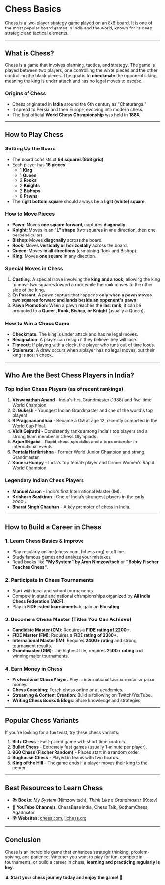 # Chess Basics
Chess is a two-player strategy game played on an 8x8 board. It is one of the most popular board games in India and the world, known for its deep strategic and tactical elements.

---

## What is Chess?
Chess is a game that involves planning, tactics, and strategy. The game is played between two players, one controlling the white pieces and the other controlling the black pieces. The goal is to **checkmate** the opponent’s king, meaning the king is under attack and has no legal moves to escape.

### **Origins of Chess**
- Chess originated in **India** around the 6th century as "Chaturanga."
- It spread to Persia and then Europe, evolving into modern chess.
- The first official **World Chess Championship** was held in **1886**.

---

## How to Play Chess

### **Setting Up the Board**
- The board consists of **64 squares (8x8 grid)**.
- Each player has **16 pieces**:
  - 1 **King**
  - 1 **Queen**
  - 2 **Rooks**
  - 2 **Knights**
  - 2 **Bishops**
  - 8 **Pawns**
- The **right bottom square** should always be a **light (white) square**.

### **How to Move Pieces**
- **Pawn**: Moves **one square forward**, captures **diagonally**.
- **Knight**: Moves in an **"L" shape** (two squares in one direction, then one perpendicular).
- **Bishop**: Moves **diagonally** across the board.
- **Rook**: Moves **vertically or horizontally** across the board.
- **Queen**: Moves **in all directions** (combining Rook and Bishop).
- **King**: Moves **one square** in any direction.

### **Special Moves in Chess**
1. **Castling**: A special move involving the **king and a rook**, allowing the king to move two squares toward a rook while the rook moves to the other side of the king.
2. **En Passant**: A pawn capture that happens **only when a pawn moves two squares forward and lands beside an opponent's pawn**.
3. **Pawn Promotion**: When a pawn reaches the **last rank**, it can be promoted to **a Queen, Rook, Bishop, or Knight** (usually a Queen).

### **How to Win a Chess Game**
- **Checkmate**: The king is under attack and has no legal moves.
- **Resignation**: A player can resign if they believe they will lose.
- **Timeout**: If playing with a clock, the player who runs out of time loses.
- **Stalemate**: A draw occurs when a player has no legal moves, but their king is not in check.

---

## Who Are the Best Chess Players in India?

### **Top Indian Chess Players (as of recent rankings)**
1. **Viswanathan Anand** - India's first Grandmaster (1988) and five-time World Champion.
2. **D. Gukesh** - Youngest Indian Grandmaster and one of the world's top players.
3. **R Praggnanandhaa** - Became a GM at age 12; recently competed in the World Cup Final.
4. **Vidit Gujrathi** - Consistently ranks among India's top players and a strong team member in Chess Olympiads.
5. **Arjun Erigaisi** - Rapid chess specialist and a top contender in international events.
6. **Pentala Harikrishna** - Former World Junior Champion and strong Grandmaster.
7. **Koneru Humpy** - India's top female player and former Women's Rapid World Champion.

### **Legendary Indian Chess Players**
- **Manuel Aaron** - India's first International Master (IM).
- **Krishnan Sasikiran** - One of India's strongest players in the early 2000s.
- **Bharat Singh Chauhan** - A key promoter of chess in India.

---

## How to Build a Career in Chess

### **1. Learn Chess Basics & Improve**
- Play regularly online (chess.com, lichess.org) or offline.
- Study famous games and analyze your mistakes.
- Read books like **"My System" by Aron Nimzowitsch** or **"Bobby Fischer Teaches Chess"**.

### **2. Participate in Chess Tournaments**
- Start with local and school tournaments.
- Compete in state and national championships organized by **All India Chess Federation (AICF)**.
- Play in **FIDE-rated tournaments** to gain an **Elo rating**.

### **3. Become a Chess Master (Titles You Can Achieve)**
- **Candidate Master (CM)**: Requires a **FIDE rating of 2200+**.
- **FIDE Master (FM)**: Requires a **FIDE rating of 2300+**.
- **International Master (IM)**: Requires **2400+ rating** and strong tournament results.
- **Grandmaster (GM)**: The highest title, requires **2500+ rating** and winning major tournaments.

### **4. Earn Money in Chess**
- **Professional Chess Player**: Play in international tournaments for prize money.
- **Chess Coaching**: Teach chess online or at academies.
- **Streaming & Content Creation**: Build a following on Twitch/YouTube.
- **Writing Chess Books & Blogs**: Share knowledge and strategies.

---

## Popular Chess Variants
If you're looking for a fun twist, try these chess variants:
1. **Blitz Chess** - Fast-paced game with short time controls.
2. **Bullet Chess** - Extremely fast games (usually 1-minute per player).
3. **960 Chess (Fischer Random)** - Pieces start in a random order.
4. **Bughouse Chess** - Played in teams with two boards.
5. **King of the Hill** - The game ends if a player moves their king to the center.

---

## Best Resources to Learn Chess
- 📚 **Books**: *My System* (Nimzowitsch), *Think Like a Grandmaster* (Kotov)
- 🎥 **YouTube Channels**: ChessBase India, Chess Talk, GothamChess, Agadmator
- 🌍 **Websites**: [chess.com](https://www.chess.com), [lichess.org](https://lichess.org)

---

## Conclusion
Chess is an incredible game that enhances strategic thinking, problem-solving, and patience. Whether you want to play for fun, compete in tournaments, or build a career in chess, **learning and practicing regularly is key**.  

♟️ **Start your chess journey today and enjoy the game!** 🚀
